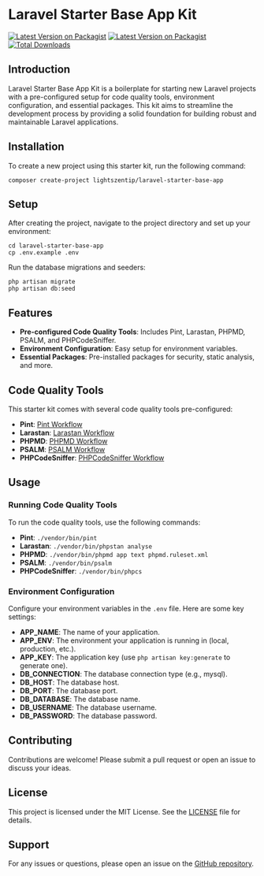 # Laravel Starter Base App Kit

[![Latest Version on Packagist](https://img.shields.io/packagist/v/lightszentip/laravel-starter-base-app.svg?style=flat-square)](https://packagist.org/packages/lightszentip/laravel-starter-base-app)
[![Latest Version on Packagist](https://img.shields.io/badge/packagist-jetstream-blue)](https://packagist.org/packages/lightszentip/laravel-starter-base-app#dev-jetstream)
[![Total Downloads](https://img.shields.io/packagist/dt/lightszentip/laravel-starter-base-app.svg?style=flat-square)](https://packagist.org/packages/lightszentip/laravel-starter-base-app)

## Introduction

Laravel Starter Base App Kit is a boilerplate for starting new Laravel projects with a pre-configured setup for code quality tools, environment configuration, and essential packages. This kit aims to streamline the development process by providing a solid foundation for building robust and maintainable Laravel applications.

## Installation

To create a new project using this starter kit, run the following command:

```shell
composer create-project lightszentip/laravel-starter-base-app
```


## Setup

After creating the project, navigate to the project directory and set up your environment:

```shell
cd laravel-starter-base-app
cp .env.example .env
```

Run the database migrations and seeders:

```shell
php artisan migrate
php artisan db:seed
```

## Features

- **Pre-configured Code Quality Tools**: Includes Pint, Larastan, PHPMD, PSALM, and PHPCodeSniffer.
- **Environment Configuration**: Easy setup for environment variables.
- **Essential Packages**: Pre-installed packages for security, static analysis, and more.

## Code Quality Tools

This starter kit comes with several code quality tools pre-configured:

- **Pint**: [Pint Workflow](./.github/workflows/pint.yml)
- **Larastan**: [Larastan Workflow](./.github/workflows/larastan.yml)
- **PHPMD**: [PHPMD Workflow](./.github/workflows/phpmd.yml)
- **PSALM**: [PSALM Workflow](./.github/workflows/psalm.yml)
- **PHPCodeSniffer**: [PHPCodeSniffer Workflow](./.github/workflows/phpcodesniffer.yml)

## Usage

### Running Code Quality Tools

To run the code quality tools, use the following commands:

- **Pint**: `./vendor/bin/pint`
- **Larastan**: `./vendor/bin/phpstan analyse`
- **PHPMD**: `./vendor/bin/phpmd app text phpmd.ruleset.xml`
- **PSALM**: `./vendor/bin/psalm`
- **PHPCodeSniffer**: `./vendor/bin/phpcs`

### Environment Configuration

Configure your environment variables in the `.env` file. Here are some key settings:

- **APP\_NAME**: The name of your application.
- **APP\_ENV**: The environment your application is running in (local, production, etc.).
- **APP\_KEY**: The application key (use `php artisan key:generate` to generate one).
- **DB\_CONNECTION**: The database connection type (e.g., mysql).
- **DB\_HOST**: The database host.
- **DB\_PORT**: The database port.
- **DB\_DATABASE**: The database name.
- **DB\_USERNAME**: The database username.
- **DB\_PASSWORD**: The database password.

## Contributing

Contributions are welcome! Please submit a pull request or open an issue to discuss your ideas.

## License

This project is licensed under the MIT License. See the [LICENSE](./LICENSE) file for details.

## Support

For any issues or questions, please open an issue on the [GitHub repository](https://github.com/lightszentip/laravel-starter-base-app/issues).
